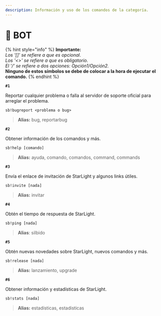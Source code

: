 ```yaml
---
description: Información y uso de los comandos de la categoría.
---
```


# 🌠 BOT

{% hint style="info" %}
**Importante:**  
_Los '\[\]' se refiere a que es opcional_.  
_Los '&lt;&gt;' se refiere a que es obligatorio.  
El '/' se refiere a dos opciones: Opción1/Opción2._  
**Ninguno de estos símbolos se debe de colocar a la hora de ejecutar el comando.**
{% endhint %}

**`#1`**

Reportar cualquier problema o falla al servidor de soporte oficial para arreglar el problema.

```text
sb!bugreport <problema o bug>
```

> **Alias:** bug, reportarbug

**`#2`**

Obtener información de los comandos y más.

```text
sb!help [comando]
```

> **Alias:** ayuda, comando, comandos, command, commands

**`#3`**

Envía el enlace de invitación de StarLight y algunos links útiles.

```text
sb!invite [nada]
```

> **Alias:** invitar

**`#4`**

Obtén el tiempo de respuesta de StarLight.

```text
sb!ping [nada]
```

> **Alias**: silbido

**`#5`**

Obtén nuevas novedades sobre StarLight, nuevos comandos y más.

```text
sb!release [nada]
```

> **Alias:** lanzamiento, upgrade

**`#6`**

Obtener información y estadísticas de StarLight.

```text
sb!stats [nada]
```

> **Alias:** estadísticas, estadisticas

